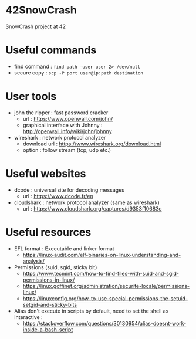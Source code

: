 # 42SnowCrash

SnowCrash project at 42

# Useful commands

- find command : `find path -user user 2> /dev/null`
- secure copy : `scp -P port user@ip:path destination`

# User tools

- john the ripper : fast password cracker
  - url : https://www.openwall.com/john/
  - graphical interface with Johnny : http://openwall.info/wiki/john/johnny
- wireshark : network protocol analyzer
  - download url : https://www.wireshark.org/download.html
  - option : follow stream (tcp, udp etc.)

# Useful websites 

- dcode : universal site for decoding messages
  - url : https://www.dcode.fr/en
- cloudshark : network protocol analyzer (same as wireshark)
  - url : https://www.cloudshark.org/captures/d9353f10683c

# Useful resources
- EFL format : Executable and linker format
  - https://linux-audit.com/elf-binaries-on-linux-understanding-and-analysis/
- Permissions (suid, sgid, sticky bit)
  - https://www.tecmint.com/how-to-find-files-with-suid-and-sgid-permissions-in-linux/
  - https://linux.goffinet.org/administration/securite-locale/permissions-linux/
  - https://linuxconfig.org/how-to-use-special-permissions-the-setuid-setgid-and-sticky-bits
- Alias don't execute in scripts by default, need to set the shell as interactive :
  - https://stackoverflow.com/questions/30130954/alias-doesnt-work-inside-a-bash-script
